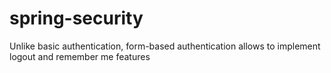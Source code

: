 # spring-security

Unlike basic authentication, form-based authentication allows to implement logout and remember me features 

